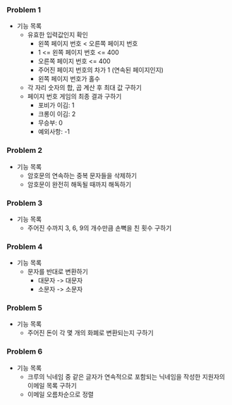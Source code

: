 ### Problem 1

- 기능 목록
    - 유효한 입력값인지 확인
      - 왼쪽 페이지 번호 < 오른쪽 페이지 번호
      - 1 <= 왼쪽 페이지 번호 <= 400
      - 오른쪽 페이지 번호 <= 400 
      - 주어진 페이지 번호의 차가 1 (연속된 페이지인지)
      - 왼쪽 페이지 번호가 홀수
    - 각 자리 숫자의 합, 곱 계산 후 최대 값 구하기
    - 페이지 번호 게임의 최종 결과 구하기 
      - 포비가 이김: 1
      - 크롱이 이김: 2
      - 무승부: 0
      - 예외사항: -1

### Problem 2
- 기능 목록
    - 암호문의 연속하는 중복 문자들을 삭제하기
    - 암호문이 완전히 해독될 때까지 해독하기 

### Problem 3
- 기능 목록
    - 주어진 수까지 3, 6, 9의 개수만큼 손뼉을 친 횟수 구하기

### Problem 4
- 기능 목록
    - 문자를 반대로 변환하기
        - 대문자 -> 대문자
        - 소문자 -> 소문자

### Problem 5
- 기능 목록
    - 주어진 돈이 각 몇 개의 화폐로 변환되는지 구하기

### Problem 6
- 기능 목록
    - 크루의 닉네임 중 같은 글자가 연속적으로 포함되는 닉네임을 작성한 지원자의 이메일 목록 구하기
    - 이메일 오름차순으로 정렬
 
